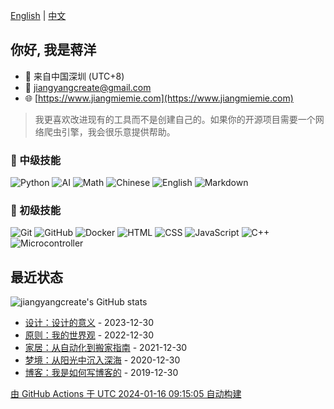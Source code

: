 [English](README.md) | [中文](README_zh.md)

## 你好, 我是蒋洋

- 🐼 来自中国深圳 (UTC+8)
- 📧 [jiangyangcreate@gmail.com](mailto:jiangyangcreate@gmail.com)
- 🌐 [https://www.jiangmiemie.com](https://www.jiangmiemie.com)

> 我更喜欢改进现有的工具而不是创建自己的。如果你的开源项目需要一个网络爬虫引擎，我会很乐意提供帮助。

### 🔨 中级技能

![Python](https://img.shields.io/badge/-Python-333333?style=flat&logo=python)
![AI](https://img.shields.io/badge/-AI-333333?style=flat-square&logo=ai)
![Math](https://img.shields.io/badge/-Math-333333?style=flat-square&logo=mathworks)
![Chinese](https://img.shields.io/badge/-Chinese-333333?style=flat-square&logo=chinese)
![English](https://img.shields.io/badge/-English-333333?style=flat-square&logo=english)
![Markdown](https://img.shields.io/badge/-Markdown-333333?style=flat&logo=markdown)

### 🔨 初级技能

![Git](https://img.shields.io/badge/-Git-333333?style=flat-square&logo=git)
![GitHub](https://img.shields.io/badge/-GitHub-333333?style=flat-square&logo=github)
![Docker](https://img.shields.io/badge/-Docker-333333?style=flat&logo=docker)
![HTML](https://img.shields.io/badge/-HTML-333333?style=flat&logo=html5)
![CSS](https://img.shields.io/badge/-CSS-333333?style=flat&logo=css3)
![JavaScript](https://img.shields.io/badge/-JavaScript-333333?style=flat&logo=javascript)
![C++](https://img.shields.io/badge/C++-00599C?style=flat&logo=c%2B%2B)
![Microcontroller](https://img.shields.io/badge/Microcontroller-00599C?style=flat&logo=Microcontroller)

## 最近状态

![jiangyangcreate's GitHub stats](https://github-stats.liuli.lol/api?username=jiangyangcreate&show_icons=true&include_all_commits=true&count_private=true&locale=en&rank_icon=percentile)

<!-- Automated by GitHub Actions -->

* <a href='https://jiangmiemie.com/blog/design' target='_blank'>设计：设计的意义</a> - 2023-12-30
* <a href='https://jiangmiemie.com/blog/principle' target='_blank'>原则：我的世界观</a> - 2022-12-30
* <a href='https://jiangmiemie.com/blog/home' target='_blank'>家居：从自动化到搬家指南</a> - 2021-12-30
* <a href='https://jiangmiemie.com/blog/dream' target='_blank'>梦境：从阳光中沉入深海</a> - 2020-12-30
* <a href='https://jiangmiemie.com/blog/blog' target='_blank'>博客：我是如何写博客的</a> - 2019-12-30

[由 GitHub Actions 于 UTC 2024-01-16 09:15:05 自动构建](build_readme.py)
